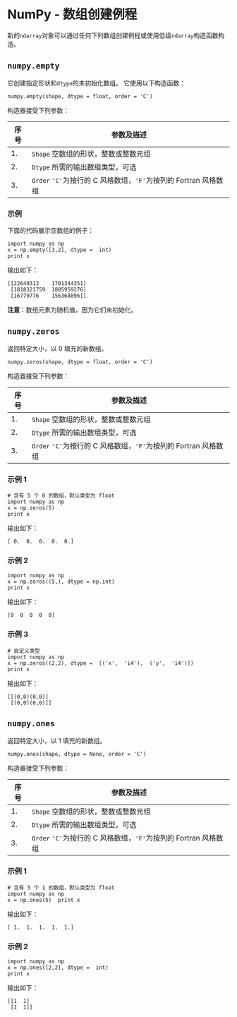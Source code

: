 

# NumPy - 数组创建例程

新的`ndarray`对象可以通过任何下列数组创建例程或使用低级`ndarray`构造函数构造。

## `numpy.empty`

它创建指定形状和`dtype`的未初始化数组。 它使用以下构造函数：

```
numpy.empty(shape, dtype = float, order = 'C')

```

构造器接受下列参数：

| 序号 | 参数及描述 |
| --- | --- |
| 1. | `Shape` 空数组的形状，整数或整数元组 |
| 2. | `Dtype` 所需的输出数组类型，可选 |
| 3. | `Order` `'C'`为按行的 C 风格数组，`'F'`为按列的 Fortran 风格数组 |

### 示例

下面的代码展示空数组的例子：

```
import numpy as np 
x = np.empty([3,2], dtype =  int)  
print x
```

输出如下：

```
[[22649312    1701344351] 
 [1818321759  1885959276] 
 [16779776    156368896]]

```

**注意**：数组元素为随机值，因为它们未初始化。

## `numpy.zeros`

返回特定大小，以 0 填充的新数组。

```
numpy.zeros(shape, dtype = float, order = 'C')

```

构造器接受下列参数：

| 序号 | 参数及描述 |
| --- | --- |
| 1. | `Shape` 空数组的形状，整数或整数元组 |
| 2. | `Dtype` 所需的输出数组类型，可选 |
| 3. | `Order` `'C'`为按行的 C 风格数组，`'F'`为按列的 Fortran 风格数组 |

### 示例 1

```
# 含有 5 个 0 的数组，默认类型为 float  
import numpy as np 
x = np.zeros(5)  
print x
```

输出如下：

```
[ 0.  0.  0.  0.  0.]

```

### 示例 2

```
import numpy as np 
x = np.zeros((5,), dtype = np.int)  
print x
```

输出如下：

```
[0  0  0  0  0]

```

### 示例 3

```
# 自定义类型 
import numpy as np 
x = np.zeros((2,2), dtype =  [('x',  'i4'),  ('y',  'i4')])  
print x
```

输出如下：


```
[[(0,0)(0,0)]
 [(0,0)(0,0)]]         

```

## `numpy.ones`

返回特定大小，以 1 填充的新数组。

```
numpy.ones(shape, dtype = None, order = 'C')

```

构造器接受下列参数：

| 序号 | 参数及描述 |
| --- | --- |
| 1. | `Shape` 空数组的形状，整数或整数元组 |
| 2. | `Dtype` 所需的输出数组类型，可选 |
| 3. | `Order` `'C'`为按行的 C 风格数组，`'F'`为按列的 Fortran 风格数组 |

### 示例 1

```
# 含有 5 个 1 的数组，默认类型为 float  
import numpy as np 
x = np.ones(5)  print x
```

输出如下：

```
[ 1.  1.  1.  1.  1.]

```

### 示例 2

```
import numpy as np 
x = np.ones([2,2], dtype =  int)  
print x
```

输出如下：

```
[[1  1] 
 [1  1]]

```



